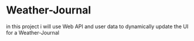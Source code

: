 # Weather-Journal

in this project i will use  Web API and user data to dynamically update the UI for a Weather-Journal

